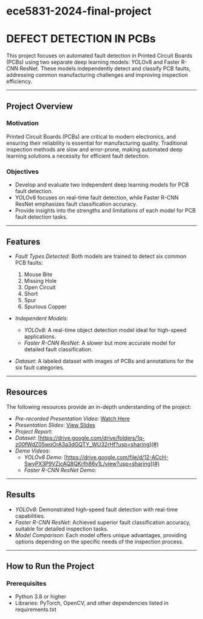 # ece5831-2024-final-project
# DEFECT DETECTION IN PCBs
This project focuses on automated fault detection in Printed Circuit Boards (PCBs) using two separate deep learning models: YOLOv8 and Faster R-CNN ResNet. These models independently detect and classify PCB faults, addressing common manufacturing challenges and improving inspection efficiency.  

---

## Project Overview  

### Motivation  
Printed Circuit Boards (PCBs) are critical to modern electronics, and ensuring their reliability is essential for manufacturing quality. Traditional inspection methods are slow and error-prone, making automated deep learning solutions a necessity for efficient fault detection.  

### Objectives  
- Develop and evaluate two independent deep learning models for PCB fault detection.  
- YOLOv8 focuses on real-time fault detection, while Faster R-CNN ResNet emphasizes fault classification accuracy.  
- Provide insights into the strengths and limitations of each model for PCB fault detection tasks.  

---

## Features  
- *Fault Types Detected*: Both models are trained to detect six common PCB faults:  
  1. Mouse Bite  
  2. Missing Hole  
  3. Open Circuit  
  4. Short  
  5. Spur  
  6. Spurious Copper  

- *Independent Models*:  
  - *YOLOv8*: A real-time object detection model ideal for high-speed applications.  
  - *Faster R-CNN ResNet*: A slower but more accurate model for detailed fault classification.  

- *Dataset*: A labeled dataset with images of PCBs and annotations for the six fault categories.  

---

## Resources  
The following resources provide an in-depth understanding of the project:  
- *Pre-recorded Presentation Video*: [Watch Here](#)  
- *Presentation Slides*: [View Slides](#)  
- *Project Report*:   
- *Dataset*: [https://drive.google.com/drive/folders/1q-z00fWdZ05wqOrA3a3dGQTY_WU32rHf?usp=sharing](#)  
- *Demo Videos*:  
  - *YOLOv8 Demo*: [https://drive.google.com/file/d/12-ACcH-SwyPX3P9VZjcAQ8QKrfh86y1L/view?usp=sharing](#)  
  - *Faster R-CNN ResNet Demo*: [](#)  

---

## Results  
- *YOLOv8*: Demonstrated high-speed fault detection with real-time capabilities.  
- *Faster R-CNN ResNet*: Achieved superior fault classification accuracy, suitable for detailed inspection tasks.  
- *Model Comparison*: Each model offers unique advantages, providing options depending on the specific needs of the inspection process.  

---

## How to Run the Project  

### Prerequisites  
- Python 3.8 or higher  
- Libraries: PyTorch, OpenCV, and other dependencies listed in requirements.txt

